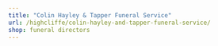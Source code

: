 ```yaml
---
title: "Colin Hayley & Tapper Funeral Service"
url: /highcliffe/colin-hayley-and-tapper-funeral-service/
shop: funeral directors
---
```


